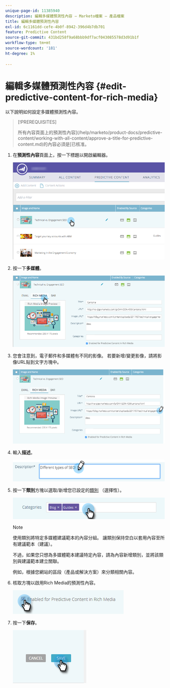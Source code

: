 ```yaml
---
unique-page-id: 11385940
description: 編輯多媒體預測性內容 — Marketo檔案 — 產品檔案
title: 編輯多媒體預測性內容
exl-id: 6c1161dd-cefe-4b0f-8942-396d4b7db701
feature: Predictive Content
source-git-commit: 431bd258f9a68bbb9df7acf043085578d3d91b1f
workflow-type: tm+mt
source-wordcount: '181'
ht-degree: 1%

---
```


# 編輯多媒體預測性內容 {#edit-predictive-content-for-rich-media}

以下說明如何設定多媒體預測性內容。

>[!PREREQUISITES]
>
>所有內容頁面上的預測性內容](/help/marketo/product-docs/predictive-content/working-with-all-content/approve-a-title-for-predictive-content.md)的內容必須是[已核准。

1. 在&#x200B;**預測性內容**&#x200B;頁面上，按一下標題以開啟編輯器。

   ![](assets/image2017-10-3-9-3a40-3a38.png)

1. 按一下&#x200B;**多媒體**。

   ![](assets/image2017-10-3-9-3a41-3a33.png)

1. 您會注意到，電子郵件和多媒體有不同的影像。 若要新增/變更影像，請將影像URL貼到文字方塊中。

   ![](assets/image2017-10-3-9-3a42-3a20.png)

1. 輸入&#x200B;**描述**。

   ![](assets/image2017-10-3-9-3a43-3a43.png)

1. 按一下&#x200B;**類別**&#x200B;方塊以選取/新增您已設定的[類別](/help/marketo/product-docs/predictive-content/getting-started/set-up-categories.md) （選擇性）。

   ![](assets/image2017-10-3-9-3a55-3a57.png)

   >[!NOTE]
   >
   >使用類別將特定多媒體建議範本的內容分組。 讓類別保持空白以套用內容至所有建議範本（建議）。
   >
   >不過，如果您只想為多媒體範本建議特定內容，請為內容新增類別，並將該類別與建議範本建立關聯。
   >
   >例如，根據您網站的區段（產品或解決方案）來分類相關內容。

1. 核取方塊以啟用Rich Media的預測性內容。

   ![](assets/six-1.png)

1. 按一下&#x200B;**保存**。

   ![](assets/save.png)

